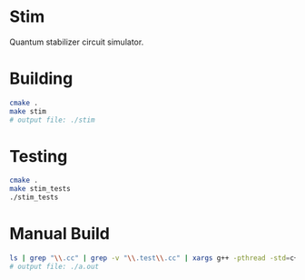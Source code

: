 # Stim

Quantum stabilizer circuit simulator.

# Building

```bash
cmake .
make stim
# output file: ./stim
```

# Testing

```bash
cmake .
make stim_tests
./stim_tests
```

# Manual Build

```bash
ls | grep "\\.cc" | grep -v "\\.test\\.cc" | xargs g++ -pthread -std=c++20 -march=native -O3
# output file: ./a.out
```
